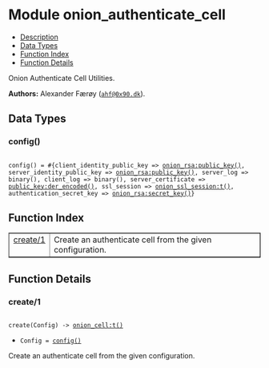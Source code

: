

# Module onion_authenticate_cell #
* [Description](#description)
* [Data Types](#types)
* [Function Index](#index)
* [Function Details](#functions)

Onion Authenticate Cell Utilities.

__Authors:__ Alexander Færøy ([`ahf@0x90.dk`](mailto:ahf@0x90.dk)).

<a name="types"></a>

## Data Types ##




### <a name="type-config">config()</a> ###


<pre><code>
config() = #{client_identity_public_key =&gt; <a href="onion_rsa.md#type-public_key">onion_rsa:public_key()</a>, server_identity_public_key =&gt; <a href="onion_rsa.md#type-public_key">onion_rsa:public_key()</a>, server_log =&gt; binary(), client_log =&gt; binary(), server_certificate =&gt; <a href="public_key.md#type-der_encoded">public_key:der_encoded()</a>, ssl_session =&gt; <a href="onion_ssl_session.md#type-t">onion_ssl_session:t()</a>, authentication_secret_key =&gt; <a href="onion_rsa.md#type-secret_key">onion_rsa:secret_key()</a>}
</code></pre>

<a name="index"></a>

## Function Index ##


<table width="100%" border="1" cellspacing="0" cellpadding="2" summary="function index"><tr><td valign="top"><a href="#create-1">create/1</a></td><td>Create an authenticate cell from the given configuration.</td></tr></table>


<a name="functions"></a>

## Function Details ##

<a name="create-1"></a>

### create/1 ###

<pre><code>
create(Config) -&gt; <a href="onion_cell.md#type-t">onion_cell:t()</a>
</code></pre>

<ul class="definitions"><li><code>Config = <a href="#type-config">config()</a></code></li></ul>

Create an authenticate cell from the given configuration.

